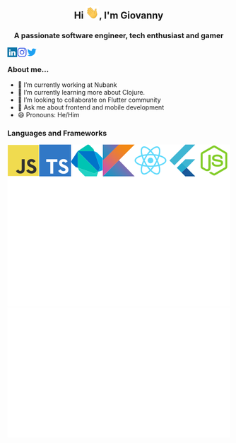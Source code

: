 <!-- ### Hi there 👋 -->

<!--
**wolfgio/wolfgio** is a ✨ _special_ ✨ repository because its `README.md` (this file) appears on your GitHub profile.

Here are some ideas to get you started:

- 🔭 I’m currently working on ...
- 🌱 I’m currently learning ...
- 👯 I’m looking to collaborate on ...
- 🤔 I’m looking for help with ...
- 💬 Ask me about ...
- 📫 How to reach me: ...
- 😄 Pronouns: ...
- ⚡ Fun fact: ...
-->

<h2 align="center">Hi <img src="./wave.gif" width="30px">, I'm Giovanny</h2>
<h3 align="center">A passionate software engineer, tech enthusiast and gamer</h3>

<a href="https://www.linkedin.com/in/giovannypiovesan/" target="blank"><img align="left" src="icons/linkedin.svg" alt="wolfgio" width="22px" /></a>
<a href="https://instagram.com/_wolfgio" target="blank"><img align="left" src="icons/instagram.svg" alt="_wolfgio" width="22px" /></a>
<a href="https://twitter.com/_wolfgio" target="blank"><img align="left" src="icons/twitter.svg" alt="wolfgio" width="22px" /></a>
<br />
### About me...
- 🔭 I’m currently working at Nubank
- 🌱 I’m currently learning more about Clojure.
- 👯 I’m looking to collaborate on Flutter community
- 💬 Ask me about frontend and mobile development
- 😄 Pronouns: He/Him

### Languages and Frameworks

<img align="left" src="icons/javascript.svg" />
<img align="left" src="icons/typescript.svg" />
<img align="left" src="icons/dart.svg" />
<img align="left" src="icons/kotlin.svg" />
<img align="left" src="icons/react.svg" />
<img align="left" src="icons/flutter.svg" />
<img align="left" src="icons/nodejs.svg" />
<br />
<br />
<br />

![](https://raw.githubusercontent.com/wolfgio/github-stats-transparent/output/generated/overview.svg)
![](https://raw.githubusercontent.com/wolfgio/github-stats-transparent/output/generated/languages.svg)
